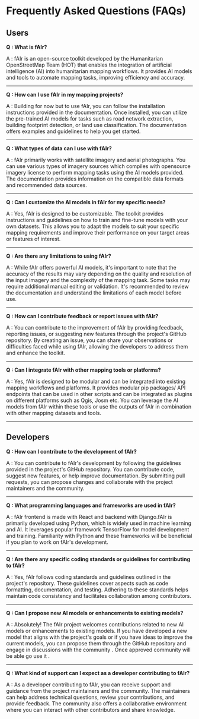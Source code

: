 # Frequently Asked Questions (FAQs)

## Users
**Q : What is fAIr?**

A : fAIr is an open-source toolkit developed by the Humanitarian OpenStreetMap Team (HOT) that enables the integration of artificial intelligence (AI) into humanitarian mapping workflows. It provides AI models and tools to automate mapping tasks, improving efficiency and accuracy.

<hr>

**Q : How can I use fAIr in my mapping projects?**

A : Building for now but to use fAIr, you can follow the installation instructions provided in the documentation. Once installed, you can utilize the pre-trained AI models for tasks such as road network extraction, building footprint detection, or land use classification. The documentation offers examples and guidelines to help you get started.

<hr>

**Q : What types of data can I use with fAIr?**

A : fAIr primarily works with satellite imagery and aerial photographs. You can use various types of imagery sources which compiles with opensource imagery license to perform mapping tasks using the AI models provided. The documentation provides information on the compatible data formats and recommended data sources.

<hr>

**Q : Can I customize the AI models in fAIr for my specific needs?**

A : Yes, fAIr is designed to be customizable. The toolkit provides instructions and guidelines on how to train and fine-tune models with your own datasets. This allows you to adapt the models to suit your specific mapping requirements and improve their performance on your target areas or features of interest.

<hr>

**Q : Are there any limitations to using fAIr?**

A : While fAIr offers powerful AI models, it's important to note that the accuracy of the results may vary depending on the quality and resolution of the input imagery and the complexity of the mapping task. Some tasks may require additional manual editing or validation. It's recommended to review the documentation and understand the limitations of each model before use.

<hr>

**Q : How can I contribute feedback or report issues with fAIr?**

A : You can contribute to the improvement of fAIr by providing feedback, reporting issues, or suggesting new features through the project's GitHub repository. By creating an issue, you can share your observations or difficulties faced while using fAIr, allowing the developers to address them and enhance the toolkit.

<hr>

**Q : Can I integrate fAIr with other mapping tools or platforms?**

A : Yes, fAIr is designed to be modular and can be integrated into existing mapping workflows and platforms. It provides modular pip packages/ API endpoints that can be used in other scripts and can be integrated as plugins on different platforms such as Qgis, Josm etc. You can leverage the AI models from fAIr within these tools or use the outputs of fAIr in combination with other mapping datasets and tools.

<hr>

## Developers

**Q : How can I contribute to the development of fAIr?**

A : You can contribute to fAIr's development by following the guidelines provided in the project's GitHub repository. You can contribute code, suggest new features, or help improve documentation. By submitting pull requests, you can propose changes and collaborate with the project maintainers and the community.

<hr>

**Q : What programming languages and frameworks are used in fAIr?**

A : fAIr frontend is made with React and backend with Django.fAIr is primarily developed using Python, which is widely used in machine learning and AI. It leverages popular framework TensorFlow for model development and training. Familiarity with Python and these frameworks will be beneficial if you plan to work on fAIr's development.

<hr>

**Q : Are there any specific coding standards or guidelines for contributing to fAIr?**

A : Yes, fAIr follows coding standards and guidelines outlined in the project's repository. These guidelines cover aspects such as code formatting, documentation, and testing. Adhering to these standards helps maintain code consistency and facilitates collaboration among contributors.

<hr>

**Q : Can I propose new AI models or enhancements to existing models?**

A : Absolutely! The fAIr project welcomes contributions related to new AI models or enhancements to existing models. If you have developed a new model that aligns with the project's goals or if you have ideas to improve the current models, you can propose them through the GitHub repository and engage in discussions with the community . Once approved community will be able go use it . 

<hr>

**Q : What kind of support can I expect as a developer contributing to fAIr?**

A : As a developer contributing to fAIr, you can receive support and guidance from the project maintainers and the community. The maintainers can help address technical questions, review your contributions, and provide feedback. The community also offers a collaborative environment where you can interact with other contributors and share knowledge.
